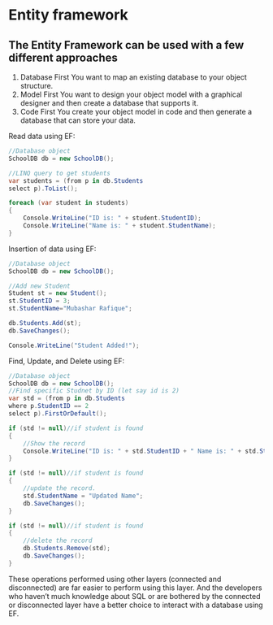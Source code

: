# Entity framework

## The Entity Framework can be used with a few different approaches

1. Database First You want to map an existing database to your object structure.
2. Model First You want to design your object model with a graphical designer and then create a database that supports it.
3. Code First You create your object model in code and then generate a database that can store your data.

Read data using EF:

```csharp
//Database object
SchoolDB db = new SchoolDB();

//LINQ query to get students
var students = (from p in db.Students
select p).ToList();

foreach (var student in students)
{
    Console.WriteLine("ID is: " + student.StudentID);
    Console.WriteLine("Name is: " + student.StudentName);
}
```

Insertion of data using EF:

```csharp
//Database object
SchoolDB db = new SchoolDB();

//Add new Student
Student st = new Student();
st.StudentID = 3;
st.StudentName="Mubashar Rafique";

db.Students.Add(st);
db.SaveChanges();

Console.WriteLine("Student Added!");
```

Find, Update, and Delete using EF:

```csharp
//Database object
SchoolDB db = new SchoolDB();
//Find specific Studnet by ID (let say id is 2)
var std = (from p in db.Students
where p.StudentID == 2
select p).FirstOrDefault();

if (std != null)//if student is found
{
    //Show the record
    Console.WriteLine("ID is: " + std.StudentID + " Name is: " + std.StudentName);
}

if (std != null)//if student is found
{
    //update the record.
    std.StudentName = "Updated Name";
    db.SaveChanges();
}

if (std != null)//if student is found
{
    //delete the record
    db.Students.Remove(std);
    db.SaveChanges();
}
```

These operations performed using other layers (connected and disconnected) are far easier to perform using this layer. And the developers who haven’t much knowledge about SQL or are bothered by the connected or disconnected layer have a better choice to interact with a database using EF.